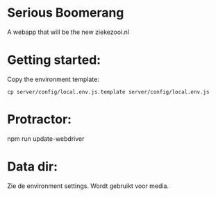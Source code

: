 # Serious Boomerang
A webapp that will be the new ziekezooi.nl

# Getting started:
Copy the environment template: 
```
cp server/config/local.env.js.template server/config/local.env.js
```

# Protractor:
npm run update-webdriver

# Data dir:
Zie de environment settings. Wordt gebruikt voor media.
